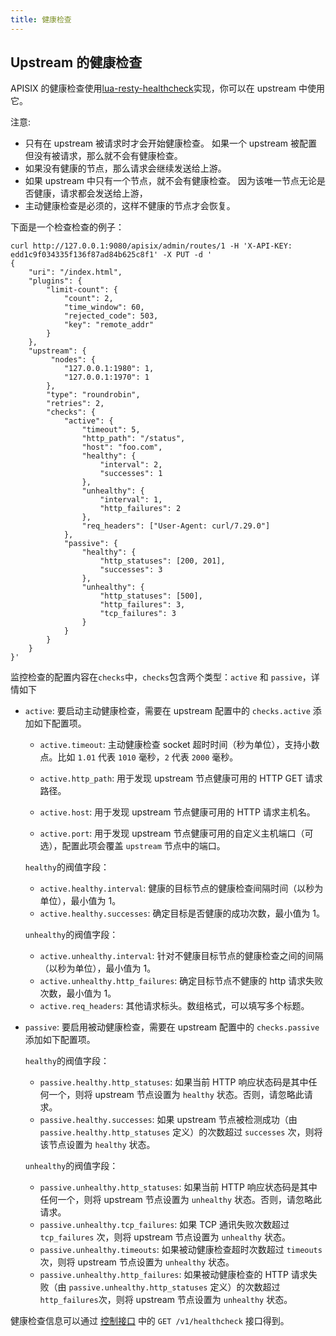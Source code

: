 ```yaml
---
title: 健康检查
---
```


<!--
#
# Licensed to the Apache Software Foundation (ASF) under one or more
# contributor license agreements.  See the NOTICE file distributed with
# this work for additional information regarding copyright ownership.
# The ASF licenses this file to You under the Apache License, Version 2.0
# (the "License"); you may not use this file except in compliance with
# the License.  You may obtain a copy of the License at
#
#     http://www.apache.org/licenses/LICENSE-2.0
#
# Unless required by applicable law or agreed to in writing, software
# distributed under the License is distributed on an "AS IS" BASIS,
# WITHOUT WARRANTIES OR CONDITIONS OF ANY KIND, either express or implied.
# See the License for the specific language governing permissions and
# limitations under the License.
#
-->

## Upstream 的健康检查

APISIX 的健康检查使用[lua-resty-healthcheck](https://github.com/Kong/lua-resty-healthcheck)实现，你可以在 upstream 中使用它。

注意:

* 只有在 upstream 被请求时才会开始健康检查。
如果一个 upstream 被配置但没有被请求，那么就不会有健康检查。
* 如果没有健康的节点，那么请求会继续发送给上游。
* 如果 upstream 中只有一个节点，就不会有健康检查。
因为该唯一节点无论是否健康，请求都会发送给上游，
* 主动健康检查是必须的，这样不健康的节点才会恢复。

下面是一个检查检查的例子：

```shell
curl http://127.0.0.1:9080/apisix/admin/routes/1 -H 'X-API-KEY: edd1c9f034335f136f87ad84b625c8f1' -X PUT -d '
{
    "uri": "/index.html",
    "plugins": {
        "limit-count": {
            "count": 2,
            "time_window": 60,
            "rejected_code": 503,
            "key": "remote_addr"
        }
    },
    "upstream": {
         "nodes": {
            "127.0.0.1:1980": 1,
            "127.0.0.1:1970": 1
        },
        "type": "roundrobin",
        "retries": 2,
        "checks": {
            "active": {
                "timeout": 5,
                "http_path": "/status",
                "host": "foo.com",
                "healthy": {
                    "interval": 2,
                    "successes": 1
                },
                "unhealthy": {
                    "interval": 1,
                    "http_failures": 2
                },
                "req_headers": ["User-Agent: curl/7.29.0"]
            },
            "passive": {
                "healthy": {
                    "http_statuses": [200, 201],
                    "successes": 3
                },
                "unhealthy": {
                    "http_statuses": [500],
                    "http_failures": 3,
                    "tcp_failures": 3
                }
            }
        }
    }
}'
```

监控检查的配置内容在`checks`中，`checks`包含两个类型：`active` 和 `passive`，详情如下

* `active`: 要启动主动健康检查，需要在 upstream 配置中的 `checks.active` 添加如下配置项。

  * `active.timeout`: 主动健康检查 socket 超时时间（秒为单位），支持小数点。比如 `1.01` 代表 `1010` 毫秒，`2` 代表 `2000` 毫秒。

  * `active.http_path`: 用于发现 upstream 节点健康可用的 HTTP GET 请求路径。
  * `active.host`: 用于发现 upstream 节点健康可用的 HTTP 请求主机名。
  * `active.port`: 用于发现 upstream 节点健康可用的自定义主机端口（可选），配置此项会覆盖 `upstream` 节点中的端口。

  `healthy`的阀值字段：

  * `active.healthy.interval`: 健康的目标节点的健康检查间隔时间（以秒为单位），最小值为 1。
  * `active.healthy.successes`: 确定目标是否健康的成功次数，最小值为 1。

  `unhealthy`的阀值字段：

  * `active.unhealthy.interval`: 针对不健康目标节点的健康检查之间的间隔（以秒为单位），最小值为 1。
  * `active.unhealthy.http_failures`: 确定目标节点不健康的 http 请求失败次数，最小值为 1。
  * `active.req_headers`: 其他请求标头。数组格式，可以填写多个标题。

* `passive`: 要启用被动健康检查，需要在 upstream 配置中的 `checks.passive` 添加如下配置项。

  `healthy`的阀值字段：

  * `passive.healthy.http_statuses`: 如果当前 HTTP 响应状态码是其中任何一个，则将 upstream 节点设置为 `healthy` 状态。否则，请忽略此请求。
  * `passive.healthy.successes`: 如果 upstream 节点被检测成功（由 `passive.healthy.http_statuses` 定义）的次数超过 `successes` 次，则将该节点设置为 `healthy` 状态。

  `unhealthy`的阀值字段：

  * `passive.unhealthy.http_statuses`: 如果当前 HTTP 响应状态码是其中任何一个，则将 upstream 节点设置为 `unhealthy` 状态。否则，请忽略此请求。
  * `passive.unhealthy.tcp_failures`: 如果 TCP 通讯失败次数超过 `tcp_failures` 次，则将 upstream 节点设置为 `unhealthy` 状态。
  * `passive.unhealthy.timeouts`: 如果被动健康检查超时次数超过 `timeouts` 次，则将 upstream 节点设置为 `unhealthy` 状态。
  * `passive.unhealthy.http_failures`: 如果被动健康检查的 HTTP 请求失败（由 `passive.unhealthy.http_statuses` 定义）的次数超过 `http_failures`次，则将 upstream 节点设置为 `unhealthy` 状态。

健康检查信息可以通过 [控制接口](../../zh/latest/control-api.md) 中的 `GET /v1/healthcheck` 接口得到。
